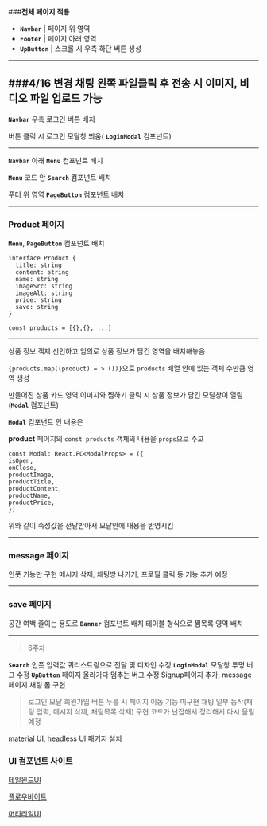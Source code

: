 ###**전체 페이지 적용**

- **`Navbar`** | 페이지 위 영역
- **`Footer`** | 페이지 아래 영역
- **`UpButton`** | 스크롤 시 우측 하단 버튼 생성

---
###4/16 변경
채팅 왼쪽 파일클릭 후 전송 시 이미지, 비디오 파일 업로드 가능
---

**`Navbar`** 우측 로그인 버튼 배치

버튼 클릭 시 로그인 모달창 띄움( **`LoginModal`** 컴포넌트) 

---

**`Navbar`** 아래 **`Menu`** 컴포넌트 배치

**`Menu`** 코드 안 **`Search`** 컴포넌트 배치

푸터 위 영역 **`PageButton`** 컴포넌트 배치

---

### **Product 페이지**

**`Menu`**, **`PageButton`** 컴포넌트 배치

```
interface Product {
  title: string
  content: string
  name: string
  imageSrc: string
  imageAlt: string
  price: string
  save: string
}

const products = [{},{}, ...]
```

---

상품 정보 객체 선언하고
임의로 상품 정보가 담긴 영역을 배치해놓음

`{products.map((product) = > ())}`으로 `products` 배열 안에 있는 객체 수만큼 영역 생성

만들어진 상품 카드 영역 이미지와 찜하기 클릭 시
상품 정보가 담긴 모달창이 열림(**`Modal`** 컴포넌트)

**`Modal`** 컴포넌트 안 내용은

**product** 페이지의 `const products` 객체의 내용을
`props`으로 주고

```
const Modal: React.FC<ModalProps> = ({
isOpen,
onClose,
productImage,
productTitle,
productContent,
productName,
productPrice,
})
```

위와 같이 속성값을 전달받아서 모달안에 내용을 반영시킴

---

### **message 페이지**

인풋 기능만 구현
메시지 삭제, 채팅방 나가기, 프로필 클릭 등 기능 추가 예정

---

### **save 페이지**

공간 여백 줄이는 용도로 **`Banner`** 컴포넌트 배치
테이블 형식으로 찜목록 영역 배치

---

> 6주차

**`Search`** 인풋 입력값 쿼리스트링으로 전달 및 디자인 수정
**`LoginModal`** 모달창 투명 버그 수정
**`UpButton`** 페이지 올라가다 멈추는 버그 수정
Signup페이지 추가, message 페이지 채팅 폼 구현

> 로그인 모달 회원가입 버튼 누를 시 페이지 이동 기능 미구현
> 채팅 일부 동작(채팅 입력, 메시지 삭제, 채팅목록 삭제) 구현
> 코드가 난잡해서 정리해서 다시 올릴 예정

material UI, headless UI 패키지 설치

### UI 컴포넌트 사이트

[테일윈드UI](https://tailwindui.com/)

[플로우바이트](https://flowbite.com/)

[머티리얼UI](https://mui.com/)
